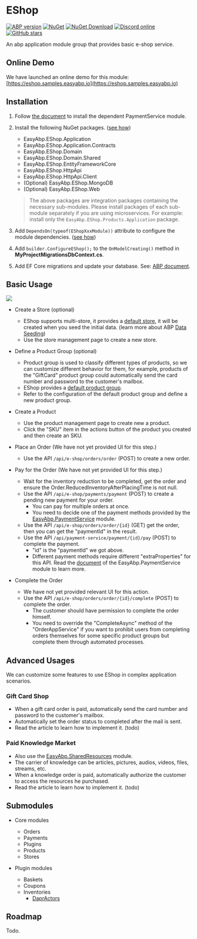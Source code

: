 # EShop

[![ABP version](https://img.shields.io/badge/dynamic/xml?style=flat-square&color=yellow&label=abp&query=%2F%2FProject%2FPropertyGroup%2FAbpVersion&url=https%3A%2F%2Fraw.githubusercontent.com%2FEasyAbp%2FEShop%2Fmaster%2FDirectory.Build.props)](https://abp.io)
[![NuGet](https://img.shields.io/nuget/v/EasyAbp.EShop.Domain.Shared.svg?style=flat-square)](https://www.nuget.org/packages/EasyAbp.EShop.Domain.Shared)
[![NuGet Download](https://img.shields.io/nuget/dt/EasyAbp.EShop.Domain.Shared.svg?style=flat-square)](https://www.nuget.org/packages/EasyAbp.EShop.Domain.Shared)
[![Discord online](https://badgen.net/discord/online-members/S6QaezrCRq?label=Discord)](https://discord.gg/S6QaezrCRq)
[![GitHub stars](https://img.shields.io/github/stars/EasyAbp/EShop?style=social)](https://www.github.com/EasyAbp/EShop)

An abp application module group that provides basic e-shop service.

## Online Demo

We have launched an online demo for this module: [https://eshop.samples.easyabp.io](https://eshop.samples.easyabp.io)

## Installation

1. Follow [the document](https://github.com/EasyAbp/PaymentService#installation) to install the dependent PaymentService module.

1. Install the following NuGet packages. ([see how](https://github.com/EasyAbp/EasyAbpGuide/blob/master/docs/How-To.md#add-nuget-packages))

    * EasyAbp.EShop.Application
    * EasyAbp.EShop.Application.Contracts
    * EasyAbp.EShop.Domain
    * EasyAbp.EShop.Domain.Shared
    * EasyAbp.EShop.EntityFrameworkCore
    * EasyAbp.EShop.HttpApi
    * EasyAbp.EShop.HttpApi.Client
    * (Optional) EasyAbp.EShop.MongoDB
    * (Optional) EasyAbp.EShop.Web

    > The above packages are integration packages containing the necessary sub-modules.
    > Please install packages of each sub-module separately if you are using microservices.
    > For example: install only the `EasyAbp.EShop.Products.Application` package.

1. Add `DependsOn(typeof(EShopXxxModule))` attribute to configure the module dependencies. ([see how](https://github.com/EasyAbp/EasyAbpGuide/blob/master/docs/How-To.md#add-module-dependencies))

1. Add `builder.ConfigureEShop();` to the `OnModelCreating()` method in **MyProjectMigrationsDbContext.cs**.

1. Add EF Core migrations and update your database. See: [ABP document](https://docs.abp.io/en/abp/latest/Tutorials/Part-1?UI=MVC&DB=EF#add-database-migration).

## Basic Usage

[![](https://mermaid.ink/img/pako:eNqtVMFu2zAM_RVCl21A2g8wily6HHrZumW7-SJbTC3AklyJWmAU_fdRsjynmdN2wHyyKOo98j2JT6J1CkUlAj5GtC1-1vLBS1PbmmQk9yWaBn1tgb-fAf3Vdrvbd264vvdOxZZCBd8i-hGoQximGPQ6EJCDgAjHThLw3lFaChPOS4ArhkzIFXxHit6Gv6BW2L96hZ65bz1KQpAWXIok0iaOEJxB6rR9OCWczix0eQ1tRlAb8IU9h-_UWstyNGhTy3uSnkDCMEXg4HyuOhfxoslyZGEtkZn3td6cJW2ji6Ef4fGPyJnjpvHbyNv9EvoQZuw7BZ0MXN4v2UdcLeeca8dYNE5qqh25m7xd0nm9XRHyHGOPdFLBRUnObTh1fTLxqKlbkF414taZoUe-AfnOFGmb8fz0m2YUmP9th1Y_tMF_d-NE_LnD5Mo7TZhUHJidH4aCITb8irrpYqea1pHeNuRSNxfkKs6YcdHooz6kWaAD8Iyx3FR6sLP40HE8p4ZP73i3sy5iIwx6w9XxFHtKB2vBpRusRcW_Cg8y9lSL2j5zahwUX_Gd0uS8qA6yD7gRadDtR9uKinzEOalMwpL1_Bt1vcxC)](https://mermaid-js.github.io/mermaid-live-editor/edit#pako:eNqtVMFu2zAM_RVCl21A2g8wily6HHrZumW7-SJbTC3AklyJWmAU_fdRsjynmdN2wHyyKOo98j2JT6J1CkUlAj5GtC1-1vLBS1PbmmQk9yWaBn1tgb-fAf3Vdrvbd264vvdOxZZCBd8i-hGoQximGPQ6EJCDgAjHThLw3lFaChPOS4ArhkzIFXxHit6Gv6BW2L96hZ65bz1KQpAWXIok0iaOEJxB6rR9OCWczix0eQ1tRlAb8IU9h-_UWstyNGhTy3uSnkDCMEXg4HyuOhfxoslyZGEtkZn3td6cJW2ji6Ef4fGPyJnjpvHbyNv9EvoQZuw7BZ0MXN4v2UdcLeeca8dYNE5qqh25m7xd0nm9XRHyHGOPdFLBRUnObTh1fTLxqKlbkF414taZoUe-AfnOFGmb8fz0m2YUmP9th1Y_tMF_d-NE_LnD5Mo7TZhUHJidH4aCITb8irrpYqea1pHeNuRSNxfkKs6YcdHooz6kWaAD8Iyx3FR6sLP40HE8p4ZP73i3sy5iIwx6w9XxFHtKB2vBpRusRcW_Cg8y9lSL2j5zahwUX_Gd0uS8qA6yD7gRadDtR9uKinzEOalMwpL1_Bt1vcxC)

* Create a Store (optional)
    * EShop supports multi-store, it provides a [default store](https://github.com/EasyAbp/EShop/blob/master/modules/EasyAbp.EShop.Stores/src/EasyAbp.EShop.Stores.Domain/EasyAbp/EShop/Stores/Stores/StoreDataSeeder.cs), it will be created when you seed the initial data. (learn more about ABP [Data Seeding](https://docs.abp.io/en/abp/latest/Data-Seeding))
    * Use the store management page to create a new store.

* Define a Product Group (optional)
    * Product group is used to classify different types of products, so we can customize different behavior for them, for example, products of the "GiftCard" product group could automatically send the card number and password to the customer's mailbox.
    * EShop provides a [default product group](https://github.com/EasyAbp/EShop/blob/master/modules/EasyAbp.EShop.Products/src/EasyAbp.EShop.Products.Domain/EasyAbp/EShop/Products/EShopProductsDomainModule.cs#L33-L37).
    * Refer to the configuration of the default product group and define a new product group.

* Create a Product
    * Use the product management page to create new a product.
    * Click the "SKU" item in the actions button of the product you created and then create an SKU.

* Place an Order (We have not yet provided UI for this step.)
    * Use the API `/api/e-shop/orders/order` (POST) to create a new order.

* Pay for the Order (We have not yet provided UI for this step.)
    * Wait for the inventory reduction to be completed, get the order and ensure the Order.ReducedInventoryAfterPlacingTime is not null.
    * Use the API `/api/e-shop/payments/payment` (POST) to create a pending new payment for your order.
        * You can pay for multiple orders at once.
        * You need to decide one of the payment methods provided by the [EasyAbp.PaymentService](https://easyabp.io/modules/PaymentService/) module.
    * Use the API `/api/e-shop/orders/order/{id}` (GET) get the order, then you can get the "paymentId" in the result.
    * Use the API `/api/payment-service/payment/{id}/pay` (POST) to complete the payment.
        * "id" is the "paymentId" we got above.
        * Different payment methods require different "extraProperties" for this API. Read the [document](https://easyabp.io/modules/PaymentService/) of the EasyAbp.PaymentService module to learn more.

* Complete the Order
    * We have not yet provided relevant UI for this action.
    * Use the API `/api/e-shop/orders/order/{id}/complete` (POST) to complete the order.
        * The customer should have permission to complete the order himself.
        * You need to override the "CompleteAsync" method of the "OrderAppService" if you want to prohibit users from completing orders themselves for some specific product groups but complete them through automated processes.

## Advanced Usages

We can customize some features to use EShop in complex application scenarios.

### Gift Card Shop

* When a gift card order is paid, automatically send the card number and password to the customer's mailbox.
* Automatically set the order status to completed after the mail is sent.
* Read the article to learn how to implement it. (todo)

### Paid Knowledge Market
* Also use the [EasyAbp.SharedResources](https://easyabp.io/modules/SharedResources/) module.
* The carrier of knowledge can be articles, pictures, audios, videos, files, streams, etc.
* When a knowledge order is paid, automatically authorize the customer to access the resources he purchased.
* Read the article to learn how to implement it. (todo)

## Submodules

* Core modules
  * Orders
  * Payments
  * Plugins
  * Products
  * Stores

* Plugin modules
  * Baskets
  * Coupons
  * Inventories
    * [DaprActors](https://github.com/EasyAbp/EShop/tree/dev/plugins/Inventories/DaprActors)

## Roadmap

Todo.
